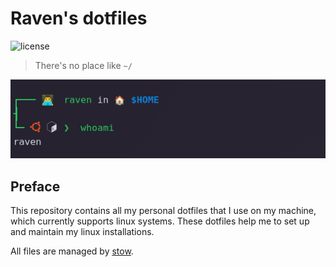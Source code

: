 # Raven's dotfiles

![license](https://img.shields.io/github/license/rctrodrigo/dotfiles)

> There's no place like `~/`

![current_terminal](current_terminal.png)

## Preface

This repository contains all my personal dotfiles that I use on my machine, which currently supports linux systems. These dotfiles help me to set up and maintain my linux installations.

All files are managed by <u>[stow](https://www.gnu.org/software/stow/)</u>.
